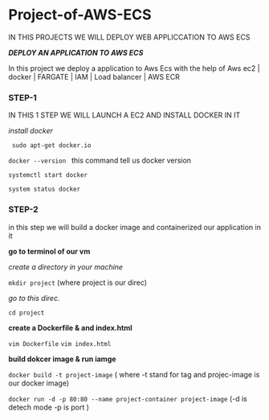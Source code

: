 # Project-of-AWS-ECS
IN THIS PROJECTS WE WILL DEPLOY WEB APPLICCATION TO AWS ECS 

_**DEPLOY AN APPLICATION TO AWS ECS**_

In this project we deploy a application to Aws Ecs with the help of Aws ec2 | docker | FARGATE  |  IAM |  Load balancer | AWS ECR

### STEP-1 
 
IN THIS 1 STEP WE WILL LAUNCH A EC2 AND INSTALL DOCKER IN IT 

_install docker_

` sudo apt-get docker.io` 

`docker --version `   this command tell us docker version

`systemctl start docker`

`system status docker`

### STEP-2 

in this step we will build a docker image and containerized our application in it 

**go to terminol of our vm**

_create a directory in your machine_

`mkdir project`  (where project is our direc)

_go to this direc._

`cd project`

**create a Dockerfile & and index.html**

`vim Dockerfile`
`vim index.html`

**build dokcer image & run iamge**

`docker build -t project-image`   ( where -t stand for tag and projec-image is our docker image)

`docker run -d -p 80:80 --name project-container project-image`    (-d is detech mode  -p is port )

